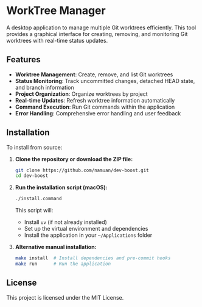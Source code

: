 # WorkTree Manager

A desktop application to manage multiple Git worktrees efficiently.
This tool provides a graphical interface for creating, removing, and monitoring Git worktrees with real-time status updates.

## Features

- **Worktree Management**: Create, remove, and list Git worktrees
- **Status Monitoring**: Track uncommitted changes, detached HEAD state, and branch information
- **Project Organization**: Organize worktrees by project
- **Real-time Updates**: Refresh worktree information automatically
- **Command Execution**: Run Git commands within the application
- **Error Handling**: Comprehensive error handling and user feedback

## Installation

To install from source:

1. **Clone the repository or download the ZIP file:**

   ```bash
   git clone https://github.com/namuan/dev-boost.git
   cd dev-boost
   ```

2. **Run the installation script (macOS):**

   ```bash
   ./install.command
   ```

   This script will:

   - Install `uv` (if not already installed)
   - Set up the virtual environment and dependencies
   - Install the application in your `~/Applications` folder

3. **Alternative manual installation:**
   ```bash
   make install  # Install dependencies and pre-commit hooks
   make run      # Run the application
   ```

## License

This project is licensed under the MIT License.
